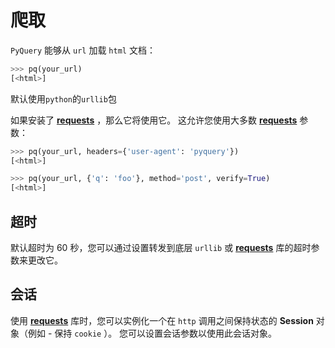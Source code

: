 # 爬取

[requests]: http://docs.python-requests.org/en/latest/

`PyQuery` 能够从 `url` 加载 `html` 文档：

```python
>>> pq(your_url)
[<html>]
```

默认使用`python`的`urllib`包

如果安装了 **[requests]** ，那么它将使用它。 这允许您使用大多数 **[requests]** 参数：

```python
>>> pq(your_url, headers={'user-agent': 'pyquery'})
[<html>]

>>> pq(your_url, {'q': 'foo'}, method='post', verify=True)
[<html>]
```

## 超时

默认超时为 60 秒，您可以通过设置转发到底层 `urllib` 或 **[requests]** 库的超时参数来更改它。

## 会话

使用 **[requests]** 库时，您可以实例化一个在 `http` 调用之间保持状态的 **Session** 对象（例如 - 保持 `cookie` ）。 您可以设置会话参数以使用此会话对象。
